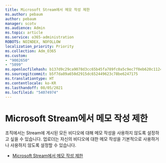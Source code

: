 ```yaml
---
title: Microsoft Stream에서 메모 작성 제한
ms.author: pebaum
author: pebaum
manager: scotv
ms.audience: Admin
ms.topic: article
ms.service: o365-administration
ROBOTS: NOINDEX, NOFOLLOW
localization_priority: Priority
ms.collection: Adm_O365
ms.custom:
- "9002650"
- "5099"
ms.openlocfilehash: b137d9c29ca9078d3cc65b45fa789fc0a5c9ec7f0eb620c1124bf09ed6bfa852
ms.sourcegitcommit: b5f7da89a650d2915dc652449623c78be6247175
ms.translationtype: HT
ms.contentlocale: ko-KR
ms.lasthandoff: 08/05/2021
ms.locfileid: "54074974"
---
```

# <a name="restrict-commenting-in-microsoft-stream"></a>Microsoft Stream에서 메모 작성 제한

조직에서는 Stream에 게시된 모든 비디오에 대해 메모 작성을 사용하지 않도록 설정하고 싶을 수 있습니다. 업로더는 자신의 비디오에 대한 메모 작성을 기본적으로 사용하거나 사용하지 않도록 설정할 수 있습니다.

- [Microsoft Stream에서 메모 작성 제한](https://docs.microsoft.com/stream/portal-disable-comments)
